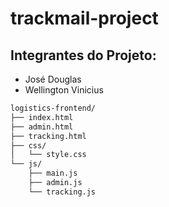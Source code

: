 # trackmail-project

## Integrantes do Projeto:
- José Douglas
- Wellington Vinicius

```bash
logistics-frontend/
├── index.html
├── admin.html
├── tracking.html
├── css/
│   └── style.css
└── js/
    ├── main.js
    ├── admin.js
    └── tracking.js

```